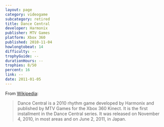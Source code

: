 ```yaml
---
layout: page
category: videogame
subcategory: retired
title: Dance Central
developer: Harmonix
publisher: MTV Games
platform: Xbox 360
published: 2010-11-04
howlongtobeat: 14
difficulty: --
trophyGuide: --
durationHours: --
trophies: 8/50
percent: 16
link: --
date: 2011-01-05
---
```


From [Wikipedia](https://en.wikipedia.org/wiki/Dance_Central_(2010_video_game)):

> Dance Central is a 2010 rhythm game developed by Harmonix and published by MTV Games for the Xbox 360 Kinect. It is the first installment in the Dance Central series. It was released on November 4, 2010, in most areas and on June 2, 2011, in Japan.
